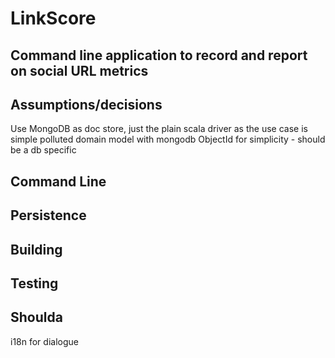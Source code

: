 # LinkScore
## Command line application to record and report on social URL metrics

## Assumptions/decisions
Use MongoDB as doc store, just the plain scala driver as the use case is simple
polluted domain model with mongodb ObjectId for simplicity - should be a db specific

## Command Line

## Persistence

## Building

## Testing

## Shoulda
i18n for dialogue